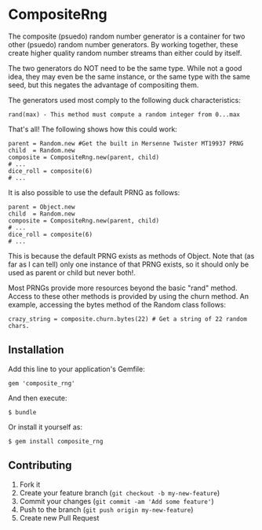 # CompositeRng

The composite (psuedo) random number generator is a container for two other
(psuedo) random number generators. By working together, these create higher
quality random number streams than either could by itself.

The two generators do NOT need to be the same type. While not a good idea,
they may even be the same instance, or the same type with the same seed, but
this negates the advantage of compositing them.

The generators used most comply to the following duck characteristics:

    rand(max) - This method must compute a random integer from 0...max

That's all! The following shows how this could work:

    parent = Random.new #Get the built in Mersenne Twister MT19937 PRNG
    child  = Random.new
    composite = CompositeRng.new(parent, child)
    # ...
    dice_roll = composite(6)
    # ...

It is also possible to use the default PRNG as follows:

    parent = Object.new
    child  = Random.new
    composite = CompositeRng.new(parent, child)
    # ...
    dice_roll = composite(6)
    # ...

This is because the default PRNG exists as methods of Object. Note that (as
far as I can tell) only one instance of that PRNG exists, so it should only
be used as parent or child but never both!.

Most PRNGs provide more resources beyond the basic "rand" method. Access to
these other methods is provided by using the churn method. An example,
accessing the bytes method of the Random class follows:

    crazy_string = composite.churn.bytes(22) # Get a string of 22 random chars.

## Installation

Add this line to your application's Gemfile:

    gem 'composite_rng'

And then execute:

    $ bundle

Or install it yourself as:

    $ gem install composite_rng

## Contributing

1. Fork it
2. Create your feature branch (`git checkout -b my-new-feature`)
3. Commit your changes (`git commit -am 'Add some feature'`)
4. Push to the branch (`git push origin my-new-feature`)
5. Create new Pull Request
